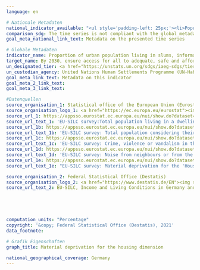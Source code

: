 ```yaml
---
language: en    

# Nationale Metadaten    
national_indicator_available: "<ul style='padding-left: 25px;'><li>Population living in households with moisture damages</li> <li> Population considering their dwelling as too dark</li> <li> Population living in an area with crime, violence or vandalism</li> <li> Population living in an area with noise pollution</li> <li> Material deprivation for the housing dimension, total (1-4 items)</li></ul>"    
comparison_sdg: The time series is not compliant with the global metadata, but provides additional information.    
goal_meta_national_link_text: Metadata on the presented time series    

# Globale Metadaten    
indicator_name: Proportion of urban population living in slums, informal settlements or inadequate housing    
target_name: By 2030, ensure access for all to adequate, safe and affordable housing and basic services and upgrade slums    
un_designated_tier: <a href="https://unstats.un.org/sdgs/iaeg-sdgs/tier-classification/" title="Click here for more information on the UN tier classification."  target="_blank">Tier I</a>    
un_custodian_agency: United Nations Human Settlements Programme (UN-Habitat)    
goal_meta_link_text: Metadata on this indicator    
goal_meta_2_link_text:     
goal_meta_3_link_text:     

#Datenquellen
source_organisation_1: Statistical office of the European Union (Eurostat)
source_organisation_logo_1: <a href="https://ec.europa.eu/eurostat"><img src="https://g205sdgs.github.io/sdg-indicators/public/OrgImgEn/eurostat.png" alt="Logo eurostat" style="height:60px; width:148px" /></a>
source_url_1: https://appsso.eurostat.ec.europa.eu/nui/show.do?dataset=ilc_mdho01&lang=en
source_url_text_1: 'EU-SILC survey:Total population living in a dwelling with a leaking roof, damp walls, floors or foundation, or rot in window frames or floor - Eurostat table  [ilc_mdho01]'
source_url_1b: https://appsso.eurostat.ec.europa.eu/nui/show.do?dataset=ilc_mdho04&lang=en
source_url_text_1b: 'EU-SILC survey: Total population considering their dwelling as too dark - Eurostat table  [ilc_mdho04]'
source_url_1c: https://appsso.eurostat.ec.europa.eu/nui/show.do?dataset=ilc_mddw03&lang=en
source_url_text_1c: 'EU-SILC survey: Crime, violence or vandalism in the area - Eurostat table  [ilc_mddw03]'
source_url_1d: https://appsso.eurostat.ec.europa.eu/nui/show.do?dataset=ilc_mddw01&lang=en
source_url_text_1d: 'EU-SILC survey: Noise from neighbours or from the street - Eurostat table  [ilc_mddw01]'
source_url_1e: https://appsso.eurostat.ec.europa.eu/nui/show.do?dataset=ilc_mddd04b&lang=en
source_url_text_1e: "EU-SILC survey: Material deprivation for the 'Housing' dimension - Eurostat table [ilc_mddd04b]"

source_organisation_2: Federal Statistical Office (Destatis)
source_organisation_logo_2: <a href="https://www.destatis.de/EN"><img src="https://g205sdgs.github.io/sdg-indicators/public/OrgImgEn/destatis.png" alt="Logo destatis" style="height:60px; width:148px" /></a>
source_url_text_2: EU-SILC, Income and Living Conditions in Germany and the European Union (only available in German) - Fachserie 15, Reihe 3




    
computation_units: "Percentage"    
copyright: '&copy; Federal Statistical Office (Destatis), 2021'    
data_footnote:     

# Grafik Eigenschaften    
graph_title: Material deprivation for the housing dimension    

national_geographical_coverage: Germany    
---
```


<span></span>